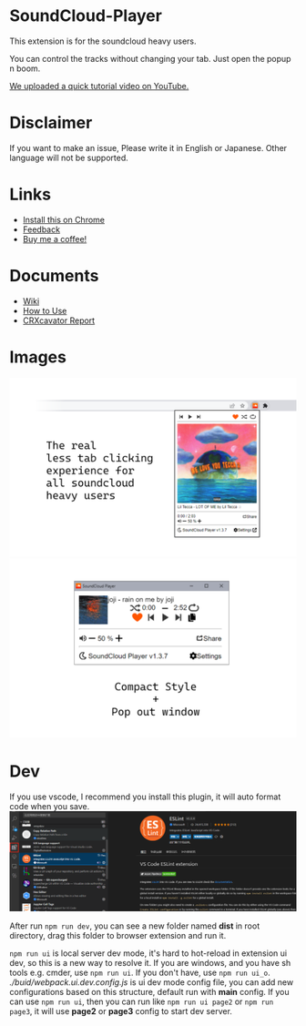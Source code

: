 # SoundCloud-Player
This extension is for the soundcloud heavy users.

You can control the tracks without changing your tab. Just open the popup n boom.

[We uploaded a quick tutorial video on YouTube.](https://www.youtube.com/watch?v=hIJyF2u3-RY)

# Disclaimer
If you want to make an issue, Please write it in English or Japanese. Other language will not be supported.

# Links
- [Install this on Chrome](https://chrome.google.com/webstore/detail/soundcloud-player/oackhlcggjandamnkggpfhfjbnecefej)
- [Feedback](https://forms.gle/Cz6z8AgGYkHuSiQSA)
- [Buy me a coffee!](https://ko-fi.com/sawanese)

# Documents
- [Wiki](https://github.com/S4WA/soundcloud-player/wiki)
- [How to Use](https://github.com/S4WA/soundcloud-player/wiki/How-to-Use)
- [CRXcavator Report](https://crxcavator.io/report/oackhlcggjandamnkggpfhfjbnecefej/)

# Images
![image1](https://github.com/S4WA/SoundCloud-Player/blob/master/img/1.png?raw=true)
![image2](https://github.com/S4WA/SoundCloud-Player/blob/master/img/2.png?raw=true)

# Dev
If you use vscode, I recommend you install this plugin, it will auto format code when you save.
![ext](./img/vscode-ext.png)

After run `npm run dev`, you can see a new folder named **dist** in root directory, drag this folder to browser extension and run it.

`npm run ui` is local server dev mode, it's hard to hot-reload in extension ui dev, so this is a new way to resolve it.
If you are windows, and you have sh tools e.g. cmder, use `npm run ui`. If you don't have, use `npm run ui_o`.
*./buid/webpack.ui.dev.config.js* is ui dev mode config file, you can add new configurations based on this structure, default run with **main** config. If you can use `npm run ui`, then you can run like `npm run ui page2` or `npm run page3`, it will use **page2** or **page3** config to start dev server.